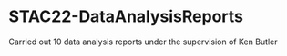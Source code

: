 # STAC22-DataAnalysisReports
Carried out 10 data analysis reports under the supervision of Ken Butler
